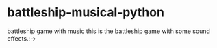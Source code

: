 # battleship-musical-python
battleship game with music
this is the battleship game with some sound effects.:->

